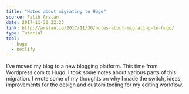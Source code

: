 ```yaml
---
title: "Notes about migrating to Hugo"
source: Fatih Arslan
date: 2017-11-30 22:23
link: http://arslan.io/2017/11/30/notes-about-migrating-to-hugo/
type: Tutorial
tool:
  - hugo
  - netlify
---
```

I’ve moved my blog to a new blogging platform. This time from Wordpress.com to Hugo. I took some notes about various parts of this migration. I wrote some of my thoughts on why I made the switch, ideas, improvements for the design and custom tooling for my editing workflow.





